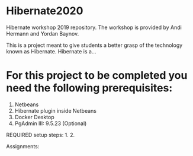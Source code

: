 # Hibernate2020

Hibernate workshop 2019 repository. The workshop is provided by Andi Hermann and Yordan Baynov.

This is a project meant to give students a better grasp of the technology known as Hibernate. Hibernate is a...

# For this project to be completed you need the following prerequisites:
1. Netbeans
2. Hibernate plugin inside Netbeans
3. Docker Desktop
4. PgAdmin III: 9.5.23 (Optional)


REQUIRED setup steps:
1.
2.


Assignments:
